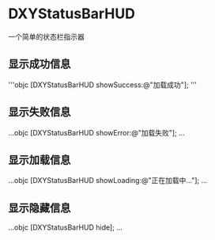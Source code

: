 # DXYStatusBarHUD
一个简单的状态栏指示器

## 显示成功信息
'''objc
    [DXYStatusBarHUD showSuccess:@"加载成功"];
'''

## 显示失败信息
...objc
    [DXYStatusBarHUD showError:@"加载失败"];
...

## 显示加载信息
...objc
    [DXYStatusBarHUD showLoading:@"正在加载中..."];
...

## 显示隐藏信息
...objc
    [DXYStatusBarHUD hide];
...